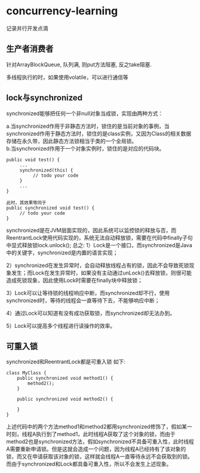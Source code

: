 # concurrency-learning

记录并行开发点滴

## 生产者消费者

针对ArrayBlockQueue, 队列满, 则put方法阻塞, 反之take阻塞.

多线程执行的时，如果使用volatile，可以进行通信等

## lock与synchronized 
synchronized能够把任何一个非null对象当成锁，实现由两种方式：  

a.当synchronized作用于非静态方法时，锁住的是当前对象的事例，当synchronized作用于静态方法时，锁住的是class实例，又因为Class的相关数据存储在永久带，因此静态方法锁相当于类的一个全局锁。    
b.当synchronized作用于一个对象实例时，锁住的是对应的代码块。

```
public void test() {
     ...
     synchronized(this) {
          // todo your code
     }
     ...
}
 
此时，其效果等同于
public synchronized void test() {
     // todo your code
}
```

synchronized是在JVM层面实现的，因此系统可以监控锁的释放与否，而ReentrantLock使用代码实现的，系统无法自动释放锁，需要在代码中finally子句中显式释放锁lock.unlock();
总之:
1）Lock是一个接口，而synchronized是Java中的关键字，synchronized是内置的语言实现；

2）synchronized在发生异常时，会自动释放线程占有的锁，因此不会导致死锁现象发生；而Lock在发生异常时，如果没有主动通过unLock()去释放锁，则很可能造成死锁现象，因此使用Lock时需要在finally块中释放锁；

3）Lock可以让等待锁的线程响应中断，而synchronized却不行，使用synchronized时，等待的线程会一直等待下去，不能够响应中断；

4）通过Lock可以知道有没有成功获取锁，而synchronized却无法办到。

5）Lock可以提高多个线程进行读操作的效率。

## 可重入锁
synchronized和ReentrantLock都是可重入锁
如下:
```
class MyClass {
    public synchronized void method1() {
        method2();
    }
     
    public synchronized void method2() {
         
    }
}
```

上述代码中的两个方法method1和method2都用synchronized修饰了，假如某一时刻，线程A执行到了method1，此时线程A获取了这个对象的锁，而由于method2也是synchronized方法，假如synchronized不具备可重入性，此时线程A需要重新申请锁。但是这就会造成一个问题，因为线程A已经持有了该对象的锁，而又在申请获取该对象的锁，这样就会线程A一直等待永远不会获取到的锁。
而由于synchronized和Lock都具备可重入性，所以不会发生上述现象。


